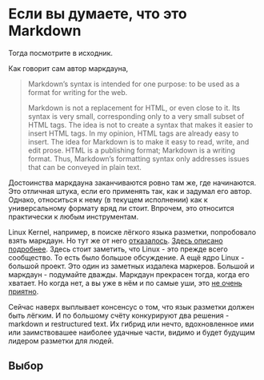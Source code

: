 <h1>Если вы думаете, что это Markdown</h1>

<p>
Тогда посмотрите в исходник.
<p>

<p>  
Как говорит сам автор маркдауна,
</p>

<blockquote>
<p>  
Markdown’s syntax is intended for one purpose: to be used as a format for writing for the web.
</p>
<p>
Markdown is not a replacement for HTML, or even close to it. Its syntax is very small, corresponding only to a very small subset of HTML tags. The idea is not to create a syntax that makes it easier to insert HTML tags. In my opinion, HTML tags are already easy to insert. The idea for Markdown is to make it easy to read, write, and edit prose. HTML is a publishing format; Markdown is a writing format. Thus, Markdown’s formatting syntax only addresses issues that can be conveyed in plain text.
</p>  
</blockquote>

<p>
Достоинства маркдауна заканчиваются ровно там же, где начинаются. Это отличная штука, если его применять так, как и задумал его автор. Однако, относиться к нему (в текущем исполнении) как к универсальному формату вряд ли стоит. Впрочем, это относится практически к любым инструментам.
</p>

<p>
Linux Kernel, например, в поиске лёгкого языка разметки, попробовало взять маркдаун. Но тут же от него <a href="https://lwn.net/Articles/692704/">отказалось</a>. <a href="https://habr.com/post/316758/">Здесь описано подробнее</a>. Здесь стоит заметить, что Linux - это прежде всего сообщество. То есть было большое обсуждение. А ещё ядро Linux - большой проект. Это один из заметных издалека маркеров. Большой и маркдаун - подумайте дважды. Маркдаун прекрасен тогда, когда его хватает. Но когда нет, а вы уже в нём и по самые уши, это <a href="https://github.com/rust-lang/rust/issues/29474">не очень приятно</a>.
</p>

<p>Сейчас наверх выплывает консенсус о том, что язык разметки должен быть лёгким. И по большому счёту конкурируют два решения - markdown и restructured text. Их гибрид или нечто, вдохновленное ими или заимствовашее наиболее удачные части, видимо и будет будущим лидером разметки для людей.</p>

<h2>Выбор</h2>
